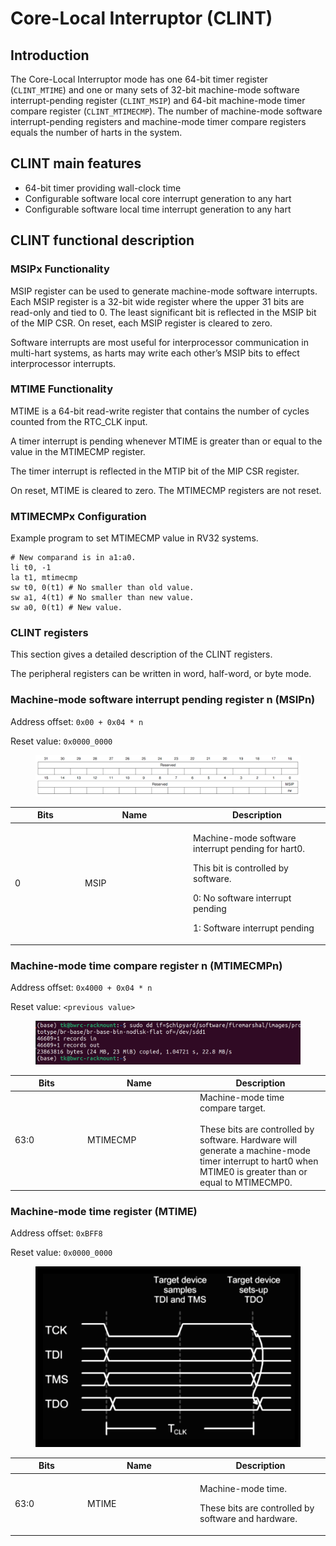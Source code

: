 # Core-Local Interruptor (CLINT)

## Introduction

The Core-Local Interruptor mode has one 64-bit timer register (`CLINT_MTIME`) and one or many sets of 32-bit machine-mode software interrupt-pending register (`CLINT_MSIP`) and 64-bit machine-mode timer compare register (`CLINT_MTIMECMP`). The number of machine-mode software interrupt-pending registers and machine-mode timer compare registers equals the number of harts in the system.



## CLINT main features

* 64-bit timer providing wall-clock time
* Configurable software local core interrupt generation to any hart
* Configurable software local time interrupt generation to any hart

## CLINT functional description

### MSIPx Functionality

MSIP register can be used to generate machine-mode software interrupts. Each MSIP register is a 32-bit wide register where the upper 31 bits are read-only and tied to 0. The least significant bit is reflected in the MSIP bit of the MIP CSR. On reset, each MSIP register is cleared to zero.&#x20;

Software interrupts are most useful for interprocessor communication in multi-hart systems, as harts may write each other’s MSIP bits to effect interprocessor interrupts.



### MTIME Functionality

MTIME is a 64-bit read-write register that contains the number of cycles counted from the RTC\_CLK input.&#x20;

A timer interrupt is pending whenever MTIME is greater than or equal to the value in the MTIMECMP register.&#x20;

The timer interrupt is reflected in the MTIP bit of the MIP CSR register.

On reset, MTIME is cleared to zero. The MTIMECMP registers are not reset.



### MTIMECMPx Configuration

Example program to set MTIMECMP value in RV32 systems.

```armasm
# New comparand is in a1:a0.
li t0, -1
la t1, mtimecmp
sw t0, 0(t1) # No smaller than old value. 
sw a1, 4(t1) # No smaller than new value. 
sw a0, 0(t1) # New value.
```



### CLINT registers

This section gives a detailed description of the CLINT registers.&#x20;

The peripheral registers can be written in word, half-word, or byte mode.

### Machine-mode software interrupt pending register n (MSIPn)

Address offset: `0x00 + 0x04 * n`

Reset value: `0x0000_0000`

<figure><img src="../../.gitbook/assets/image (4) (1).png" alt=""><figcaption></figcaption></figure>

<table data-full-width="true"><thead><tr><th width="98">Bits</th><th width="159">Name</th><th>Description</th></tr></thead><tbody><tr><td>0</td><td>MSIP</td><td><p>Machine-mode software interrupt pending for hart0.</p><p></p><p>This bit is controlled by software.</p><p>0: No software interrupt pending</p><p>1: Software interrupt pending</p></td></tr></tbody></table>



### Machine-mode time compare register n (MTIMECMPn)

Address offset: `0x4000 + 0x04 * n`

Reset value: `<previous value>`

<figure><img src="../../.gitbook/assets/image (5).png" alt=""><figcaption></figcaption></figure>

<table data-full-width="true"><thead><tr><th width="102">Bits</th><th width="166">Name</th><th>Description</th></tr></thead><tbody><tr><td>63:0</td><td>MTIMECMP</td><td>Machine-mode time compare target.<br><br>These bits are controlled by software. Hardware will generate a machine-mode timer interrupt to hart0 when MTIME0 is greater than or equal to MTIMECMP0.</td></tr></tbody></table>



### Machine-mode time register (MTIME)

Address offset: `0xBFF8`

Reset value: `0x0000_0000`

<figure><img src="../../.gitbook/assets/image (6).png" alt=""><figcaption></figcaption></figure>

<table data-full-width="true"><thead><tr><th width="102">Bits</th><th width="166">Name</th><th>Description</th></tr></thead><tbody><tr><td>63:0</td><td>MTIME</td><td><p>Machine-mode time.</p><p></p><p>These bits are controlled by software and hardware.</p></td></tr></tbody></table>










